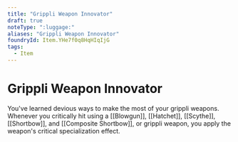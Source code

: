 ```yaml
---
title: "Grippli Weapon Innovator"
draft: true
noteType: ":luggage:"
aliases: "Grippli Weapon Innovator"
foundryId: Item.YHe7f0q8HqHIqIjG
tags:
  - Item
---
```


# Grippli Weapon Innovator

You've learned devious ways to make the most of your grippli weapons. Whenever you critically hit using a [[Blowgun]], [[Hatchet]], [[Scythe]], [[Shortbow]], and [[Composite Shortbow]], or grippli weapon, you apply the weapon's critical specialization effect.
